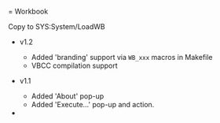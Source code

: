= Workbook

Copy to SYS:System/LoadWB

- v1.2
  - Added 'branding' support via `WB_xxx` macros in Makefile
  - VBCC compilation support

- v1.1
  - Added 'About' pop-up
  - Added 'Execute...' pop-up and action.
-
